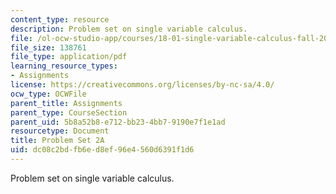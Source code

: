 ```yaml
---
content_type: resource
description: Problem set on single variable calculus.
file: /ol-ocw-studio-app/courses/18-01-single-variable-calculus-fall-2006/dc08c2bdfb6ed8ef96e4560d6391f1d6_ps2a.pdf
file_size: 138761
file_type: application/pdf
learning_resource_types:
- Assignments
license: https://creativecommons.org/licenses/by-nc-sa/4.0/
ocw_type: OCWFile
parent_title: Assignments
parent_type: CourseSection
parent_uid: 5b8a52b8-e712-bb23-4bb7-9190e7f1e1ad
resourcetype: Document
title: Problem Set 2A
uid: dc08c2bd-fb6e-d8ef-96e4-560d6391f1d6
---
```

Problem set on single variable calculus.